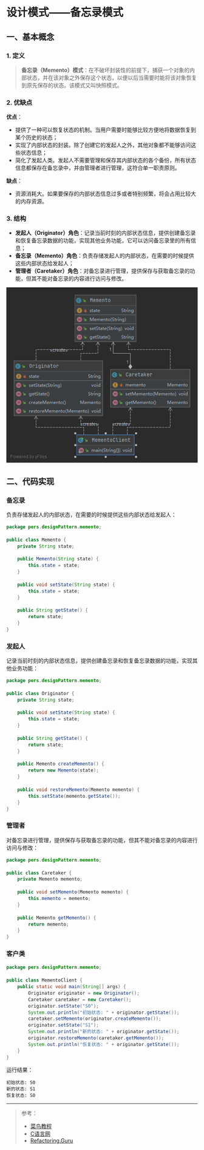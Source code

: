 # 设计模式——备忘录模式

## 一、基本概念

### 1. 定义

> **备忘录（Memento）模式**：在不破坏封装性的前提下，捕获一个对象的内部状态，并在该对象之外保存这个状态，以便以后当需要时能将该对象恢复到原先保存的状态。该模式又叫快照模式。

### 2. 优缺点

**优点**：

- 提供了一种可以恢复状态的机制。当用户需要时能够比较方便地将数据恢复到某个历史的状态；
- 实现了内部状态的封装。除了创建它的发起人之外，其他对象都不能够访问这些状态信息；
- 简化了发起人类。发起人不需要管理和保存其内部状态的各个备份，所有状态信息都保存在备忘录中，并由管理者进行管理，这符合单一职责原则。

**缺点**：

- 资源消耗大。如果要保存的内部状态信息过多或者特别频繁，将会占用比较大的内存资源。

### 3. 结构

- **发起人（Originator）角色**：记录当前时刻的内部状态信息，提供创建备忘录和恢复备忘录数据的功能，实现其他业务功能，它可以访问备忘录里的所有信息；
- **备忘录（Memento）角色**：负责存储发起人的内部状态，在需要的时候提供这些内部状态给发起人；
- **管理者（Caretaker）角色**：对备忘录进行管理，提供保存与获取备忘录的功能，但其不能对备忘录的内容进行访问与修改。

![image.png](https://raw.githubusercontent.com/wlynxg/pic/main/2025/06/01/20250601-151446.png)


## 二、代码实现

### 备忘录

负责存储发起人的内部状态，在需要的时候提供这些内部状态给发起人：

```java
package pers.designPattern.memento;

public class Memento {
    private String state;

    public Memento(String state) {
        this.state = state;
    }

    public void setState(String state) {
        this.state = state;
    }

    public String getState() {
        return state;
    }
}
```

### 发起人

记录当前时刻的内部状态信息，提供创建备忘录和恢复备忘录数据的功能，实现其他业务功能：

```java
package pers.designPattern.memento;

public class Originator {
    private String state;

    public void setState(String state) {
        this.state = state;
    }

    public String getState() {
        return state;
    }

    public Memento createMemento() {
        return new Memento(state);
    }

    public void restoreMemento(Memento memento) {
        this.setState(memento.getState());
    }
}
```

### 管理者

对备忘录进行管理，提供保存与获取备忘录的功能，但其不能对备忘录的内容进行访问与修改：

```java
package pers.designPattern.memento;

public class Caretaker {
    private Memento memento;

    public void setMemento(Memento memento) {
        this.memento = memento;
    }

    public Memento getMemento() {
        return memento;
    }
}
```

### 客户类

```java
package pers.designPattern.memento;

public class MementoClient {
    public static void main(String[] args) {
        Originator originator = new Originator();
        Caretaker caretaker = new Caretaker();
        originator.setState("S0");
        System.out.println("初始状态: " + originator.getState());
        caretaker.setMemento(originator.createMemento());
        originator.setState("S1");
        System.out.println("新的状态: " + originator.getState());
        originator.restoreMemento(caretaker.getMemento());
        System.out.println("恢复状态: " + originator.getState());
    }
}
```

运行结果：

```
初始状态: S0
新的状态: S1
恢复状态: S0
```

***

> 参考：
>
> - [菜鸟教程](https://www.runoob.com/design-pattern/singleton-pattern.html)
> - [C语言网](http://c.biancheng.net/view/1338.html)
> - [Refactoring.Guru](https://refactoringguru.cn/)